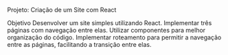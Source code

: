 Projeto: Criação de um Site com React

Objetivo
Desenvolver um site simples utilizando React.
Implementar três páginas com navegação entre elas.
Utilizar componentes para melhor organização do código.
Implementar roteamento para permitir a navegação entre as páginas, facilitando a transição entre elas.